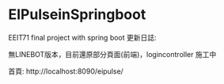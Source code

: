 # EIPulseinSpringboot
EEIT71 final project with spring boot
更新日誌:

無LINEBOT版本，目前還原部分頁面(前端)，logincontroller 施工中 

首頁: http://localhost:8090/eipulse/
